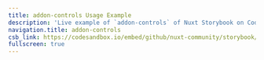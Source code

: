 ```yaml
---
title: addon-controls Usage Example
description: 'Live example of `addon-controls` of Nuxt Storybook on CodeSandbox.'
navigation.title: addon-controls
csb_link: https://codesandbox.io/embed/github/nuxt-community/storybook/tree/master/examples/addon-controls?hidenavigation=1&module=%2Fcomponents%2FMyButton.stories.js&theme=dark
fullscreen: true
---
```


<sandbox :src="csb_link"></sandbox>
